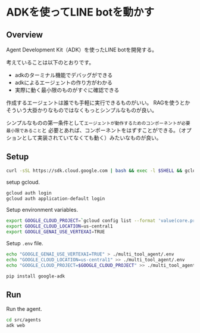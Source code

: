 # ADKを使ってLINE botを動かす

## Overview

Agent Development Kit（ADK）を使ったLINE botを開発する。

考えていることは以下のとおりです。

- adkのターミナル機能でデバッグができる
- adkによるエージェントの作り方がわかる
- 実際に動く最小限のものがすぐに確認できる

作成するエージェントは誰でも手軽に実行できるものがいい。
RAGを使うとかそういう大掛かりなものではなくもっとシンプルなものが良い。

シンプルなものの第一条件として`エージェントが動作するためのコンポーネントが必要最小限であること`と
必要とあれば、コンポーネントをはずすことができる。（オプションとして実装されていてなくても動く）みたいなものが良い。

## Setup

```bash
curl -sSL https://sdk.cloud.google.com | bash && exec -l $SHELL && gcloud init
```

setup gcloud.

```bash
gcloud auth login
gcloud auth application-default login
```

Setup environment variables.

```bash
export GOOGLE_CLOUD_PROJECT=`gcloud config list --format 'value(core.project)'`
export GOOGLE_CLOUD_LOCATION=us-central1
export GOOGLE_GENAI_USE_VERTEXAI=TRUE
```

Setup `.env` file.

```bash
echo "GOOGLE_GENAI_USE_VERTEXAI=TRUE" > ./multi_tool_agent/.env
echo "GOOGLE_CLOUD_LOCATION=us-central1" >> ./multi_tool_agent/.env
echo "GOOGLE_CLOUD_PROJECT=$GOOGLE_CLOUD_PROJECT" >> ./multi_tool_agent/.env
```

```bash
pip install google-adk
```

## Run

Run the agent.

```bash
cd src/agents
adk web
```
